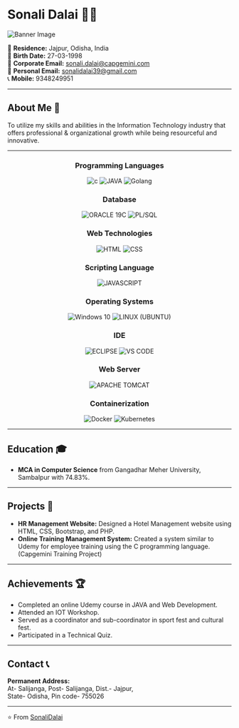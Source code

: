 # Sonali Dalai 👩‍💻

![Banner Image](<Link to a banner image if you have one>)

📍 **Residence:** Jajpur, Odisha, India  
🎂 **Birth Date:** 27-03-1998  
📧 **Corporate Email:** [sonali.dalai@capgemini.com](mailto:sonali.dalai@capgemini.com)  
📧 **Personal Email:** [sonalidalai39@gmail.com](mailto:sonalidalai39@gmail.com)  
📞 **Mobile:** 9348249951  

---

## About Me 🚀

To utilize my skills and abilities in the Information Technology industry that offers professional & organizational growth while being resourceful and innovative.

---

<h3 align="center">Programming Languages</h3>
<p align="center">
  <img src="https://img.shields.io/badge/c-%2300599C.svg?style=for-the-badge&logo=c&logoColor=white" alt="c" />
  <img src="https://img.shields.io/badge/Java-red" alt="JAVA" />
  <img src="https://img.shields.io/badge/Golang-blue" alt="Golang" />
</p>

<h3 align="center">Database</h3>
<p align="center">
  <img src="https://img.shields.io/badge/Oracle 19C-red" alt="ORACLE 19C" />
  <img src="https://img.shields.io/badge/PL/SQL-yellow" alt="PL/SQL" />
</p>

<h3 align="center">Web Technologies</h3>
<p align="center">
  <img src="https://img.shields.io/badge/HTML5-orange" alt="HTML" />
  <img src="https://img.shields.io/badge/CSS3-blue" alt="CSS" />
</p>

<h3 align="center">Scripting Language</h3>
<p align="center">
  <img src="https://img.shields.io/badge/JavaScript-yellow" alt="JAVASCRIPT" />
</p>

<h3 align="center">Operating Systems</h3>
<p align="center">
  <img src="https://img.shields.io/badge/Windows 10-blue" alt="Windows 10" />
  <img src="https://img.shields.io/badge/Linux (Ubuntu)-green" alt="LINUX (UBUNTU)" />
</p>

<h3 align="center">IDE</h3>
<p align="center">
  <img src="https://img.shields.io/badge/Eclipse-purple" alt="ECLIPSE" />
  <img src="https://img.shields.io/badge/VS Code-blue" alt="VS CODE" />
</p>

<h3 align="center">Web Server</h3>
<p align="center">
  <img src="https://img.shields.io/badge/Apache Tomcat-red" alt="APACHE TOMCAT" />
</p>

<h3 align="center">Containerization</h3>
<p align="center">
  <img src="https://img.shields.io/badge/Docker-blue" alt="Docker" />
  <img src="https://img.shields.io/badge/Kubernetes-green" alt="Kubernetes" />
</p>

---

## Education 🎓

- **MCA in Computer Science** from Gangadhar Meher University, Sambalpur with 74.83%.

---

## Projects 📂

- **HR Management Website:** Designed a Hotel Management website using HTML, CSS, Bootstrap, and PHP.
- **Online Training Management System:** Created a system similar to Udemy for employee training using the C programming language. (Capgemini Training Project)

---

## Achievements 🏆

- Completed an online Udemy course in JAVA and Web Development.
- Attended an IOT Workshop.
- Served as a coordinator and sub-coordinator in sport fest and cultural fest.
- Participated in a Technical Quiz.

---

## Contact 📞

**Permanent Address:**  
At- Salijanga, Post- Salijanga, Dist.- Jajpur,  
State- Odisha, Pin code- 755026

---

⭐️ From [SonaliDalai](https://github.com/sonali-dalai)

